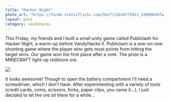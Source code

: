 ```yaml
---
title: "Hacker Night"
photo_url: "https://farm6.staticflickr.com/5627/21626775811_93898b45fa_b.jpg"
layout: post
category: vandyhacks
---
```


This Friday, my friends and I built a small unity game called Publiclash for Hacker Night, a warm-up before VandyHacks II. Publiclash is a one-on-one shooting game where the player who gets most points from hitting the target wins. Our game won the first place after a vote. The prize is a MINECRAFT light-up redstone ore.

![](https://farm6.staticflickr.com/5627/21626775811_93898b45fa_b.jpg)

It looks awesome! Though to open the battery compartment I'll need a screwdriver, which I don't have. After experimenting with a variety of tools (credit cards, coins, scissors, forks, paper clips, you name it...), I just decided to let the ore sit there for a while...